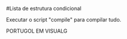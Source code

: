 #Lista de estrutura condicional

Executar o script "compile" para compilar tudo.

PORTUGOL EM VISUALG
